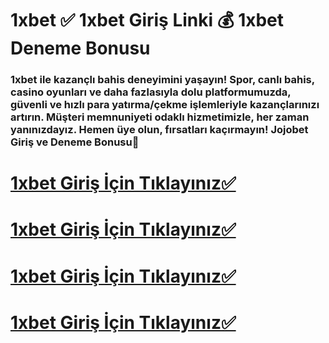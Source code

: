 # 1xbet ✅ 1xbet Giriş Linki 💰 1xbet Deneme Bonusu
### 1xbet ile kazançlı bahis deneyimini yaşayın! Spor, canlı bahis, casino oyunları ve daha fazlasıyla dolu platformumuzda, güvenli ve hızlı para yatırma/çekme işlemleriyle kazançlarınızı artırın. Müşteri memnuniyeti odaklı hizmetimizle, her zaman yanınızdayız. Hemen üye olun, fırsatları kaçırmayın! Jojobet Giriş ve Deneme Bonusu🚀




# [1xbet Giriş İçin Tıklayınız✅](https://cutt.ly/grqLQNl1)
# [1xbet Giriş İçin Tıklayınız✅](https://cutt.ly/grqLQNl1)
# [1xbet Giriş İçin Tıklayınız✅](https://cutt.ly/grqLQNl1)
# [1xbet Giriş İçin Tıklayınız✅](https://cutt.ly/grqLQNl1)

  
